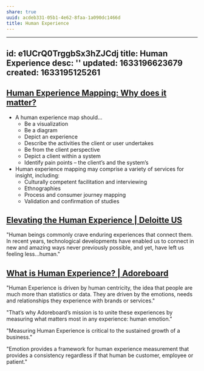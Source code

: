 ```yaml
---
share: true
uuid: acdeb331-05b1-4e62-8faa-1a090dc1466d
title: Human Experience
---
```

---
id: e1UCrQ0TrggbSx3hZJCdj
title: Human Experience
desc: ''
updated: 1633196623679
created: 1633195125261
---

## [Human Experience Mapping: Why does it matter?](https://www.simplystrategy.net/post/human-experience-mapping)

* A human experience map should…
  * Be a visualization
  * Be a diagram
  * Depict an experience
  * Describe the activities the client or user undertakes
  * Be from the client perspective
  * Depict a client within a system
  * Identify pain points – the client’s and the system’s
* Human experience mapping may comprise a variety of services for insight, including:
  * Culturally competent facilitation and interviewing 
  * Ethnographies
  * Process and consumer journey mapping
  * Validation and confirmation of studies


## [Elevating the Human Experience | Deloitte US](https://www2.deloitte.com/us/en/pages/chief-marketing-officer/articles/elevating-human-experience-design.html)

"Human beings commonly crave enduring experiences that connect them. In recent years, technological developments have enabled us to connect in new and amazing ways never previously possible, and yet, have left us feeling less…human."

## [What is Human Experience? | Adoreboard](https://adoreboard.com/hx-academy/human-experience-hx)

"Human Experience is driven by human centricity, the idea that people are much more than statistics or data. They are driven by the emotions, needs and relationships they experience with brands or services."

"That’s why Adoreboard’s mission is to unite these experiences by measuring what matters most in any experience: human emotion."

"Measuring Human Experience is critical to the sustained growth of a business."

"Emotion provides a framework for human experience measurement that provides a consistency regardless if that human be customer, employee or patient."

